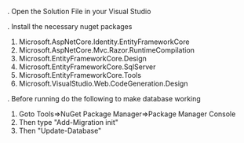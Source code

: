 . Open the Solution File in your Visual Studio

. Install the necessary nuget packages
1. Microsoft.AspNetCore.Identity.EntityFrameworkCore
2. Microsoft.AspNetCore.Mvc.Razor.RuntimeCompilation
3. Microsoft.EntityFrameworkCore.Design
4. Microsoft.EntityFrameworkCore.SqlServer
5. Microsoft.EntityFrameworkCore.Tools
6. Microsoft.VisualStudio.Web.CodeGeneration.Design

. Before running do the following to make database working
1. Goto Tools=>NuGet Package Manager=>Package Manager Console
2. Then type "Add-Migration init"
3. Then "Update-Database"